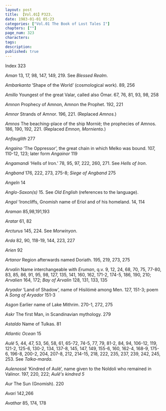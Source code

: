 ```yaml
---
layout: post
title: 【Vol.01】P323.
date: 1983-01-01 05:23
categories: ["Vol.01 The Book of Lost Tales I"]
chapters: [""]
page_num: 323
characters: 
tags: 
description: 
published: true
---
```


<p style="text-indent: 0;">
Index 323
</p>

<I>Aman  </I> 13, 17, 98, 147, 149, 219. See <I>Blessed Realm</I>.

<I>Ambarkanta </I> ‘Shape of the World’ (cosmological work). 89, 256

<I>Amillo   </I> Youngest of the great Valar, called also Ómar. 67, 76, 81, 93, 98, 258

<I>Amnon   </I> Prophecy of Amnon, Amnon the Prophet. 192, 221

<I>Amnor  </I> Strands of Amnor. 196, 221. (Replaced <I>Amnos.</I>)

<I>Amnos  </I> The beaching-place of the ship Mornië; the prophecies of Amnos. 186, 190, 192, 221. (Replaced <I>Emnon, Morniento.</I>)

<I>Anfauglith  </I> 277

<I>Angaino   </I> ‘The Oppressor’, the great chain in which Melko was bound. 107, 110-12, 123; later form <I>Angainor</I> 119

<I>Angamandi   </I> ‘Hells of Iron.’ 78, 95, 97, 222, 260, 271. See <I>Hells of Iron</I>.

<I>Angband   </I> 176, 222, 273, 275-8; <I>Siege of Angband</I> 275

<I>Angeln   </I> 14

<I>Anglo-Saxon(s)   </I> 15. See <I>Old English</I> (references to the language).

<I>Angol   </I> ‘Ironcliffs, Gnomish name of Eriol and of his homeland. 14, 114

<I>Araman   </I> 85,98,191,193

<I>Aratar  </I> 61, 82

<I>Arcturus   </I> 145, 224. See <I>Morwinyon</I>.

<I>Arda </I> 82, 90, 118-19, 144, 223, 227

<I>Arien  </I> 92

<I>Artanor  </I> Region afterwards named Doriath. 195, 219, 273, 275

<I>Arvalin   </I> Name interchangeable with <I>Eruman</I>, q.v. 9, 12, 24, 68, 70, 75, 77-80, 83, 85, 86, 91, 95, 98, 127, 135, 141, 160, 162, 171-2, 174-5, 186, 190, 210; <I>Arvalien</I> 164, 172; <I>Bay of Arvalin</I> 128, 131, 133, 135

<I>Aryador   </I> ‘Land of Shadow’, name of Hisilómë among Men. 127, 151-3; poem A <I>Song of Aryador</I> 151-3

<I>Asgon   </I> Earlier name of Lake Mithrim. 270-1, 272, 275

<I>Askr  </I> The first Man, in Scandinavian mythology. 279

<I>Astaldo   </I> Name of Tulkas. 81

<I>Atlantic Ocean   </I> 15

<I>Aulë </I> 5, 44, 47, 53, 56, 58, 61, 65-72, 74-5, 77, 79, 81-2, 84, 94, 106-12, 119, 121-2, 125-6, 130-2, 134, 137-8, 145, 147, 149, 155-6, 160, 162-4, 168-9, 175-6, 196-8, 200-2, 204, 207-8, 212, 214-15, 218, 222, 235, 237, 239, 242, 245, 253. See <I>Talka-marda</I>.

<I>Aulenossë </I> ‘Kindred of Aulë’, name given to the Noldoli who remained in Valinor. 197, 220, 222; <I>Aulë's kindred 5</I>

<I>Aur  </I> The Sun (Gnomish). 220

<I>Avari    </I> 142,266

<I>Avathar    </I> 85, 174, 178

